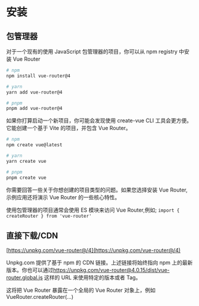 # 安装

## 包管理器

对于一个现有的使用 JavaScript 包管理器的项目，你可以从 npm registry 中安装 Vue Router

```bash
# npm
npm install vue-router@4

# yarn
yarn add vue-router@4

# pnpm
pnpm add vue-router@4
```

如果你打算启动一个新项目，你可能会发现使用 create-vue CLI 工具会更方便。它能创建一个基于 Vite 的项目，并包含 Vue Router。

```bash
# npm
npm create vue@latest

# yarn
yarn create vue

# pnpm
pnpm create vue
```

你需要回答一些关于你想创建的项目类型的问题。如果您选择安装 Vue Router, 示例应用还将演示 Vue Router 的一些核心特性。

使用包管理器的项目通常会使用 ES 模块来访问 Vue Router,例如; `import { createRouter } from 'vue-router'`

## 直接下载/CDN

[https://unpkg.com/vue-router@/4](https://unpkg.com/vue-router@/4)

Unpkg.com 提供了基于 npm 的 CDN 链接。上述链接将始终指向 npm 上的最新版本。你也可以通过<https://unpkg.com/vue-router@4.0.15/dist/vue-router.global.js> 这样的 URL 来使用特定的版本或者 Tag。

这将把 Vue Router 暴露在一个全局的 Vue Router 对象上，例如 VueRouter.createRouter(...)
